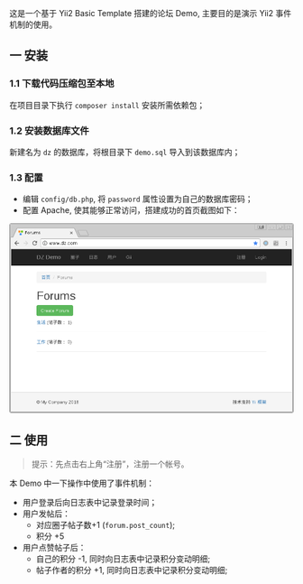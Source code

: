 这是一个基于 Yii2 Basic Template 搭建的论坛 Demo, 主要目的是演示 Yii2 事件机制的使用。

## 一 安装

### 1.1 下载代码压缩包至本地

在项目目录下执行 `composer install` 安装所需依赖包；

### 1.2 安装数据库文件
   
新建名为 `dz` 的数据库，将根目录下 `demo.sql` 导入到该数据库内；

### 1.3 配置

- 编辑 `config/db.php`, 将 `password` 属性设置为自己的数据库密码；
- 配置 Apache, 使其能够正常访问，搭建成功的首页截图如下：

![Screenshot](screenshot.png)

## 二 使用

> 提示：先点击右上角“注册”，注册一个帐号。

本 Demo 中一下操作中使用了事件机制：

- 用户登录后向日志表中记录登录时间；
- 用户发帖后：
    - 对应圈子帖子数+1 (`forum.post_count`);
    - 积分 +5
- 用户点赞帖子后：
    - 自己的积分 -1, 同时向日志表中记录积分变动明细;
    - 帖子作者的积分 +1, 同时向日志表中记录积分变动明细;
